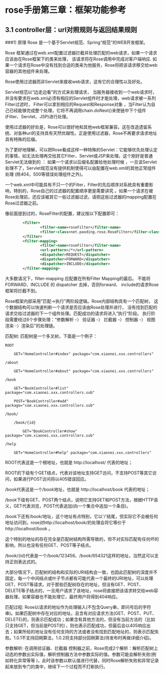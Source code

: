 rose手册第三章：框架功能参考
===========================

3.1 controller层：url对照规则与返回结果规则
---------------
###1) 原理
Rose 是一个基于Servlet规范、Spring“规范”的WEB开发框架。  

Rose 框架通过在web.xml配置过滤器拦截并处理匹配的web请求，如果一个请求应该由在Rose框架下的类来处理， 该请求将在Rose调用中完成对客户端响应. 如果一个请求在Rose中没有找到合适的类来为他服务，Rose将把该请求移交给web容器的其他组件来处理。  

Rose使用过滤器而非Servlet来接收web请求，这有它的合理性以及好处。  

Servlet规范以“边走边看”的方式来处理请求， 当服务器接收到一个web请求时，并没有要求在web.xml必须有相应的Servlet组件时才能处理，web请求被一系列Filter过滤时， Filter可以拿到相应的Request和Response对象 ，当Filter认为自己已经能够完成整个处理，它将不再调用chain.doNext()来使链中下个组件(Filter、Servlet、JSP)进行处理。  

使用过滤器的好处是，Rose可以很好地和其他web框架兼容。这在改造遗留系统、对各种uri的支持具有天然优越性。正是使用过滤器，Rose不再要求请求地址具有特殊的后缀。  

为了更好地理解，可以把Rose看成这样一种特殊的Servlet：它能够优先处理认定的事情，如无法处理再交给其它Filter、Servlet或JSP来处理。这个刚好是普通Servlet无法做到的 ： 如果一个请求以后缀名配置给他处理时候 ，一旦该Servlet处理不了，Servlet规范没有提供机制使得可以由配置在web.xml的其他正常组件处理 (除404，500等错误处理组件之外)。  

一个web.xml中可能具有不只一个的Filter，Filter的先后顺序对系统具有重要影响，特别的，Rose自己的过滤器的配置顺序更是需要讲究 。如果一个请求在被Rose处理前，还应该被其它一些过滤器过滤，请把这些过滤器的mapping配置在Rose过滤器之前。  

像前面提到过的，RoseFilter的配置，建议按以下配置即可：  

~~~~~xml
        <filter>
                <filter-name>roseFilter</filter-name>
                <filter-class>net.paoding.rose.RoseFilter</filter-class>
        </filter>
        <filter-mapping>
                <filter-name>roseFilter</filter-name>
                <url-pattern>/*</url-pattern>
                <dispatcher>REQUEST</dispatcher>
                <dispatcher>FORWARD</dispatcher>
                <dispatcher>INCLUDE</dispatcher>
        </filter-mapping>
~~~~~

大多数请况下，filter-mapping 应配置在所有Filter Mapping的最后。 不能将 FORWARD、INCLUDE 的 dispatcher 去掉，否则forward、 include的请求Rose框架将拦截不到。  

Rose框架内部采用"匹配->执行"两阶段逻辑。Rose内部结构具有一个匹配树， 这个数据结构可以快速判断一个请求是否应该由Rose处理并进行， 没有找到匹配的请求交给过滤器的下一个组件处理。匹配成功的请求将进入”执行“阶段。 执行阶段需要经过6个步骤处理：“参数解析 -〉 验证器 -〉 拦截器 -〉 控制器 -〉 视图渲染 -〉渲染后"的处理链。  

匹配树: 匹配树是一个多叉树，下面是一个例子：  

    ROOT

        GET="HomeController#index" package="com.xiaonei.xxx.controllers" 

    /about

        GET="HomeController#about" package="com.xiaonei.xxx.controllers" 

    /book

        GET="BookController#list" package="com.xiaonei.xxx.controllers.sub" 

        POST="BookController#add" package="com.xiaonei.xxx.controllers.sub" 

    /book/

        /book/{id}

            GET="BookController#show" package="com.xiaonei.xxx.controllers.sub" 

    /help

        GET="HomeController#help" package="com.xiaonei.xxx.controllers"


ROOT代表这是一个根地址，也就是 http://localhost/ 代表的地址；  

ROOT的下级有个GET结点，代表对该地址支持GET访问，不支持POST等其它访问，如果进行POST访问将以405错误回应。  

/book代表这是一个/book地址，也就是 http://localhost/book 代表的地址；  

/book下级有GET、POST两个结点，说明它支持GET和POST方法，根据HTTP语义，GET代表浏览，POST代表追加(向一个集合中追加一个条目)。  

/book下还有/book/地址，这个地址有点特别，它以'/'结尾，但实际它不会被任何地址访问到，rose对http://localhost/book/的处理会将它等价于 http://localhost/book 。  

这个特别的地址的存在完全是匹配树结构所需导致的，但不对实际匹配有任何坏的影响，所以也没有任何GET、POST等子结点。  

/book/{id}代表是一个/book/123456、/book/654321这样的地址，当然这可以支持正则表达式的。  

大部分情况下，匹配树的结构和实际的URI结构会一致，也因此匹配树的深度并不固定，每一个中间结点或叶子节点都有可能代表一个最终的URI地址，可以处理GET、POST等请求。对于那些匹配树存在的地址，但没有GET、POST、DELETE等子结点的，一旦用户请求了该地址，rose将直接把该请求转交给web容器处理，如果容器也不能处理它，最终用户将得到404响应。  

匹配过程: Rose以请求的地址作为处理输入(不包含Query串，即问号后的字符串)。如果匹配树中存在对应的地址，且含有对应请求方法(GET、POST、PUT、DELETE)的，则表示匹配成功；如果含有其他方法的，但没有当前方法的（比如只支持GET，但当前是POST的），则也表示匹配成功，但最后会以405响应出去；如果所给的地址没有任何支持的方法或者没有找到匹配地址的，则表示匹配失败。1.0.1不支持回朔算法，1.0.2将支持部分回朔算法(待发布时再做详细介绍)。  

参数解析: 在调用验证器、拦截器 控制器之前，Rose完成2个解析：解析匹配树上动态的参数出实际值，解析控制器方法中参数实际的值。参数可能会解析失败(例如转化异常等等 )，此时该参数以默认值进行代替，同时Rose解析失败和异常记录起来放到专门的类中，继续下一个过程而不打断执行。  


